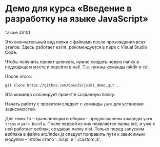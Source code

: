 # Демо для курса «Введение в разработку на языке JavaScript»

также JS101

Это окончательный вид папки с файлами после прохождения всех этапов. Здесь работает eslint, рекомендуется в паре с Visual Studio Code.

Чтобы получить проект целиком, нужно создать новую папку в подходящем месте и перейти в неё. Т.е. нужны команды mkdir и cd.

После этого:

```git clone https://github.com/GossJS/js101_demo.git .```

Эта команда склонирует проект в созданную папку.

Начать работу с проектом следует с команды ```yarn``` для установки зависимостей.

Для темы 15 – транспиляции и сборки – предназначены команды ```yarn trans``` и ```yarn bundle```. После первой из них появляется папка src, и уже с ней работает вебпак, создавая папку dist. Только перед запуском вебпака в файле src/index.js следует поправить пути к зависимым модулям – чтобы стало '../id.js' и '../custom.js'.


